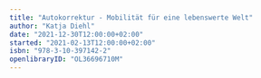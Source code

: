```yaml
---
title: "Autokorrektur - Mobilität für eine lebenswerte Welt"
author: "Katja Diehl"
date: "2021-12-30T12:00:00+02:00"
started: "2021-02-13T12:00:00+02:00"
isbn: "978-3-10-397142-2"
openlibraryID: "OL36696710M"
---
```

